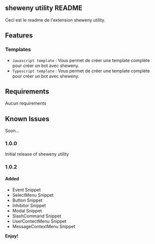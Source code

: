 ## sheweny utility README

Ceci est le readme de l'extension sheweny utility.

## Features

### Templates
* `Javascript template` : Vous permet de créer une template complète pour créer un bot avec sheweny.
* `Typescript template` : Vous permet de créer une template complète pour créer un bot avec sheweny.

## Requirements

Aucun requirements

## Known Issues

Soon...

### 1.0.0

Initial release of sheweny utility

### 1.0.2

#### Added
- Event Snippet
- SelectMenu Snippet
- Button Snippet
- Inhibitor Snippet
- Modal Snippet
- SlashCommand Snippet
- UserContectMenu Snippet
- MessageContextMenu Snippet

**Enjoy!**
